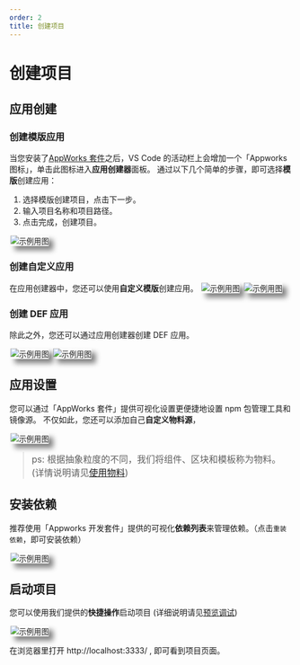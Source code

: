 ```yaml
---
order: 2
title: 创建项目
---
```


# 创建项目

## 应用创建

### 创建模版应用

当您安装了[AppWorks 套件](https://marketplace.visualstudio.com/items?itemName=iceworks-team.iceworks)之后，VS Code 的活动栏上会增加一个「Appworks 图标」，单击此图标进入**应用创建器**面板。
通过以下几个简单的步骤，即可选择**模版**创建应用：

1. 选择模版创建项目，点击下一步。
2. 输入项目名称和项目路径。
3. 点击完成，创建项目。

<img src="https://img.alicdn.com/imgextra/i3/O1CN011fIOD21fEb2aKShWh_!!6000000003975-1-tps-1220-942.gif" alt="示例用图" style="transform: scale(.95, .95); box-shadow: 8px 8px 10px gray;border-radius:1%;"  />

### 创建自定义应用

在应用创建器中，您还可以使用**自定义模版**创建应用。
<img src="https://img.alicdn.com/imgextra/i3/O1CN01bUlARJ24grswcdeuC_!!6000000007421-2-tps-1276-811.png" alt="示例用图" style="transform: scale(.95, .95); box-shadow: 8px 8px 10px gray;border-radius:1%;"  />
<img src="https://img.alicdn.com/imgextra/i3/O1CN01g549wM1R0wcCJ8P1O_!!6000000002050-2-tps-2722-1488.png" alt="示例用图" style="transform: scale(.95, .95); box-shadow: 8px 8px 10px gray;border-radius:1%;"  />

### 创建 DEF 应用

除此之外，您还可以通过应用创建器创建 DEF 应用。

<img src="https://img.alicdn.com/imgextra/i3/O1CN017MT6It1wBi0ipGhxG_!!6000000006270-2-tps-2198-1536.png" alt="示例用图" style="transform: scale(.95, .95); box-shadow: 8px 8px 10px gray;border-radius:1%;"  />

<img src="https://img.alicdn.com/imgextra/i1/O1CN01wtPo7s1p7rNGYG6Hg_!!6000000005314-2-tps-2198-1536.png" alt="示例用图" style="transform: scale(.95, .95); box-shadow: 8px 8px 10px gray;border-radius:1%;"  />

## 应用设置

您可以通过「AppWorks 套件」提供可视化设置更便捷地设置 npm 包管理工具和镜像源。
不仅如此，您还可以添加自己**自定义物料源**，

<img src="https://img.alicdn.com/imgextra/i2/O1CN01oZ51VM21WqMpQGDEM_!!6000000006993-0-tps-1350-844.jpg" alt="示例用图" style="transform: scale(.95, .95); box-shadow: 8px 8px 10px gray;border-radius:1%;"  />

> <font size=3>ps: 根据抽象粒度的不同，我们将组件、区块和模板称为物料。(详情说明请见[使用物料](/pack/basic/materials))</font>

## 安装依赖

推荐使用「Appworks 开发套件」提供的可视化**依赖列表**来管理依赖。（点击`重装依赖`，即可安装依赖）

<img src="https://img.alicdn.com/imgextra/i1/O1CN01jeL0Qg1PJbWIbxkC0_!!6000000001820-2-tps-1247-970.png" alt="示例用图" style="transform: scale(.95, .95); box-shadow: 8px 8px 10px gray;border-radius:1%;" />

## 启动项目

您可以使用我们提供的**快捷操作**启动项目 (详细说明请见[预览调试](/pack/basic/debug))

<img src="https://img.alicdn.com/imgextra/i1/O1CN01prjQXh22vPDxx5QQt_!!6000000007182-2-tps-1247-970.png" alt="示例用图" style="transform: scale(.95, .95); box-shadow: 8px 8px 10px gray;border-radius:1%;" />

在浏览器里打开 http://localhost:3333/ , 即可看到项目页面。

